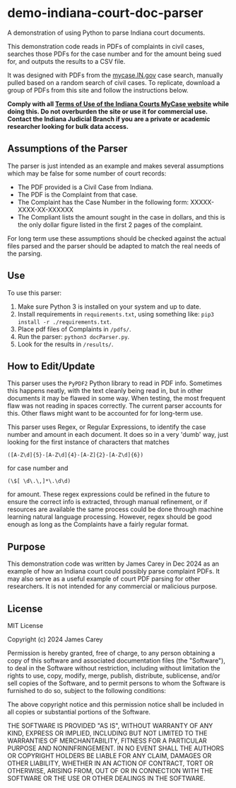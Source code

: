 # demo-indiana-court-doc-parser
A demonstration of using Python to parse Indiana court documents.

This demonstration code reads in PDFs of complaints in civil cases, searches those PDFs for the case number and for the amount being sued for, and outputs the results to a CSV file.

It was designed with PDFs from the [mycase.IN.gov](https://public.courts.in.gov/mycase/) case search, manually pulled based on a random search of civil cases. To replicate, download a group of PDFs from this site and follow the instructions below.

**Comply with all [Terms of Use of the Indiana Courts MyCase website](https://www.in.gov/courts/policies/tou-mycase/) while doing this. Do not overburden the site or use it for commercial use. Contact the Indiana Judicial Branch if you are a private or academic researcher looking for bulk data access.**

## Assumptions of the Parser
The parser is just intended as an example and makes several assumptions which may be false for some number of court records:
* The PDF provided is a Civil Case from Indiana.
* The PDF is the Complaint from that case.
* The Complaint has the Case Number in the following form: XXXXX-XXXX-XX-XXXXXX
* The Compliant lists the amount sought in the case in dollars, and this is the only dollar figure listed in the first 2 pages of the complaint.

For long term use these assumptions should be checked against the actual files parsed and the parser should be adapted to match the real needs of the parsing.

## Use
To use this parser:
1. Make sure Python 3 is installed on your system and up to date.
2. Install requirements in `requirements.txt`, using something like: `pip3 install -r ./requirements.txt`.
3. Place pdf files of Complaints in `/pdfs/`.
4. Run the parser: `python3 docParser.py`.
5. Look for the results in `/results/`.

## How to Edit/Update
This parser uses the `PyPDF2` Python library to read in PDF info. Sometimes this happens neatly, with the text cleanly being read in, but in other documents it may be flawed in some way. When testing, the most frequent flaw was not reading in spaces correctly. The current parser accounts for this. Other flaws might want to be accounted for for long-term use.

This parser uses Regex, or Regular Expressions, to identify the case number and amount in each document. It does so in a very 'dumb' way, just looking for the first instance of characters that matches
```regex
([A-Z\d]{5}-[A-Z\d]{4}-[A-Z]{2}-[A-Z\d]{6})
```
for case number and
```regex
(\$[ \d\.\,]*\.\d\d)
```
for amount.
These regex expressions could be refined in the future to ensure the correct info is extracted, through manual refinement, or if resources are available the same process could be done through machine learning natural language processing. However, regex should be good enough as long as the Complaints have a fairly regular format.

## Purpose
This demonstration code was written by James Carey in Dec 2024 as an example of how an Indiana court could possibly parse complaint PDFs. It may also serve as a useful example of court PDF parsing for other researchers. It is not intended for any commercial or malicious purpose.

## License
MIT License

Copyright (c) 2024 James Carey

Permission is hereby granted, free of charge, to any person obtaining a copy
of this software and associated documentation files (the "Software"), to deal
in the Software without restriction, including without limitation the rights
to use, copy, modify, merge, publish, distribute, sublicense, and/or sell
copies of the Software, and to permit persons to whom the Software is
furnished to do so, subject to the following conditions:

The above copyright notice and this permission notice shall be included in all
copies or substantial portions of the Software.

THE SOFTWARE IS PROVIDED "AS IS", WITHOUT WARRANTY OF ANY KIND, EXPRESS OR
IMPLIED, INCLUDING BUT NOT LIMITED TO THE WARRANTIES OF MERCHANTABILITY,
FITNESS FOR A PARTICULAR PURPOSE AND NONINFRINGEMENT. IN NO EVENT SHALL THE
AUTHORS OR COPYRIGHT HOLDERS BE LIABLE FOR ANY CLAIM, DAMAGES OR OTHER
LIABILITY, WHETHER IN AN ACTION OF CONTRACT, TORT OR OTHERWISE, ARISING FROM,
OUT OF OR IN CONNECTION WITH THE SOFTWARE OR THE USE OR OTHER DEALINGS IN THE
SOFTWARE.